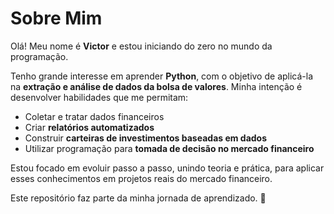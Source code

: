 # Sobre Mim

Olá! Meu nome é **Victor** e estou iniciando do zero no mundo da programação.

Tenho grande interesse em aprender **Python**, com o objetivo de aplicá-la na **extração e análise de dados da bolsa de valores**. Minha intenção é desenvolver habilidades que me permitam:

- Coletar e tratar dados financeiros
- Criar **relatórios automatizados**
- Construir **carteiras de investimentos baseadas em dados**
- Utilizar programação para **tomada de decisão no mercado financeiro**

Estou focado em evoluir passo a passo, unindo teoria e prática, para aplicar esses conhecimentos em projetos reais do mercado financeiro.

Este repositório faz parte da minha jornada de aprendizado. 🚀

